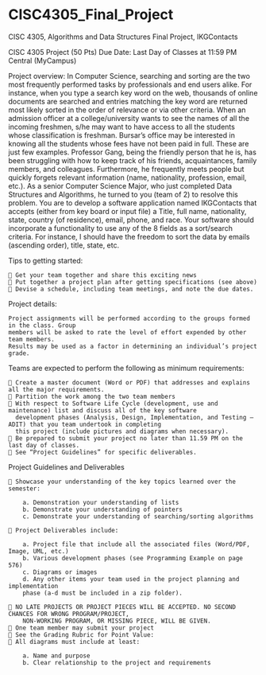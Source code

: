 # CISC4305_Final_Project
CISC 4305, Algorithms and Data Structures Final Project, IKGContacts

CISC 4305
Project (50 Pts)
Due Date: Last Day of Classes at 11:59 PM Central (MyCampus)

Project overview:
In Computer Science, searching and sorting are the two most frequently performed tasks
by professionals and end users alike. For instance, when you type a search key word on the
web, thousands of online documents are searched and entries matching the key word are
returned most likely sorted in the order of relevance or via other criteria. When an
admission officer at a college/university wants to see the names of all the incoming
freshmen, s/he may want to have access to all the students whose classification is freshman.
Bursar’s office may be interested in knowing all the students whose fees have not been
paid in full. These are just few examples.
Professor Gang, being the friendly person that he is, has been struggling with how to keep
track of his friends, acquaintances, family members, and colleagues. Furthermore, he
frequently meets people but quickly forgets relevant information (name, nationality,
profession, email, etc.). As a senior Computer Science Major, who just completed Data
Structures and Algorithms, he turned to you (team of 2) to resolve this problem. You are
to develop a software application named IKGContacts that accepts (either from key board
or input file) a Title, full name, nationality, state, country (of residence), email, phone, and
race. Your software should incorporate a functionality to use any of the 8 fields as a
sort/search criteria. For instance, I should have the freedom to sort the data by emails
(ascending order), title, state, etc.

Tips to getting started:

     Get your team together and share this exciting news
     Put together a project plan after getting specifications (see above)
     Devise a schedule, including team meetings, and note the due dates.

Project details:

    Project assignments will be performed according to the groups formed in the class. Group
    members will be asked to rate the level of effort expended by other team members.
    Results may be used as a factor in determining an individual’s project grade.
    
Teams are expected to perform the following as minimum requirements:

     Create a master document (Word or PDF) that addresses and explains all the major requirements.
     Partition the work among the two team members
     With respect to Software Life Cycle (development, use and maintenance) list and discuss all of the key software
      development phases (Analysis, Design, Implementation, and Testing – ADIT) that you team undertook in completing
      this project (include pictures and diagrams when necessary).
     Be prepared to submit your project no later than 11.59 PM on the last day of classes.
     See “Project Guidelines” for specific deliverables.

Project Guidelines and Deliverables

     Showcase your understanding of the key topics learned over the semester:
    
        a. Demonstration your understanding of lists
        b. Demonstrate your understanding of pointers
        c. Demonstrate your understanding of searching/sorting algorithms
        
     Project Deliverables include:
    
        a. Project file that include all the associated files (Word/PDF, Image, UML, etc.)
        b. Various development phases (see Programming Example on page 576)
        c. Diagrams or images
        d. Any other items your team used in the project planning and implementation
        phase (a-d must be included in a zip folder).
        
     NO LATE PROJECTS OR PROJECT PIECES WILL BE ACCEPTED. NO SECOND CHANCES FOR WRONG PROGRAM/PROJECT,
        NON-WORKING PROGRAM, OR MISSING PIECE, WILL BE GIVEN.
     One team member may submit your project
     See the Grading Rubric for Point Value:
     All diagrams must include at least:
    
        a. Name and purpose
        b. Clear relationship to the project and requirements
